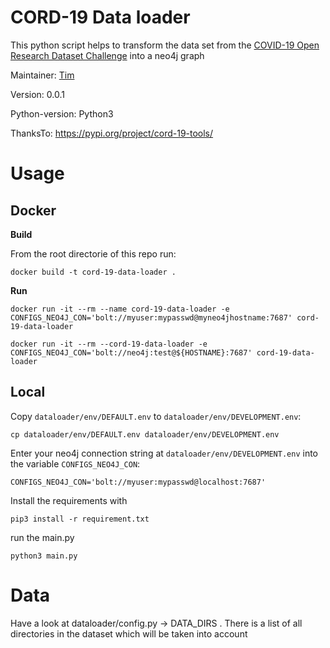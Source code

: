 # CORD-19 Data loader

This python script helps to transform the data set from the [COVID-19 Open Research Dataset Challenge](https://www.kaggle.com/allen-institute-for-ai/CORD-19-research-challenge/data)
into a neo4j graph

Maintainer: [Tim](https://github.com/motey)

Version: 0.0.1

Python-version: Python3

ThanksTo: https://pypi.org/project/cord-19-tools/

# Usage

## Docker

**Build**

From the root directorie of this repo run:

`docker build -t cord-19-data-loader .`

**Run**

`docker run -it --rm --name cord-19-data-loader -e CONFIGS_NEO4J_CON='bolt://myuser:mypasswd@myneo4jhostname:7687' cord-19-data-loader`

`docker run -it --rm --cord-19-data-loader -e CONFIGS_NEO4J_CON='bolt://neo4j:test@${HOSTNAME}:7687' cord-19-data-loader`

## Local

Copy `dataloader/env/DEFAULT.env` to `dataloader/env/DEVELOPMENT.env`:

`cp dataloader/env/DEFAULT.env dataloader/env/DEVELOPMENT.env`

Enter your neo4j connection string at `dataloader/env/DEVELOPMENT.env` into the variable `CONFIGS_NEO4J_CON`:

```env
CONFIGS_NEO4J_CON='bolt://myuser:mypasswd@localhost:7687'
```

Install the requirements with

`pip3 install -r requirement.txt`

run the main.py

`python3 main.py`

# Data

Have a look at dataloader/config.py -> DATA_DIRS . There is a list of all directories in the dataset which will be taken into account
